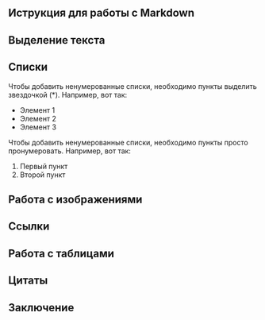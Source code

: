 ## Иструкция для работы с Markdown

## Выделение текста

## Списки

Чтобы добавить ненумерованные списки, необходимо пункты выделить звездочкой (*). Например, вот так:
* Элемент 1
* Элемент 2
* Элемент 3

Чтобы добавить ненумерованные списки, необходимо пункты просто пронумеровать. Например, вот так:
1. Первый пункт 
2. Второй пункт

## Работа с изображениями

## Ссылки

## Работа с таблицами

## Цитаты

## Заключение